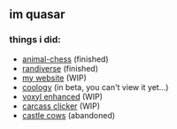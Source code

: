 ## im quasar
### things i did:
- [animal-chess](https://github.com/quasar098/animal-chess) (finished)
- [randiverse](https://github.com/quasar098/randiverse) (finished)
- [my website](https://quasar098.github.io) (WIP)
- [coology](https://github.com/quasar098/coology) (in beta, you can't view it yet...)
- [voxyl enhanced](https://github.com/quasar098/voxyl-enhanced) (WIP)
- [carcass clicker](https://carcass-clicker.onrender.com) (WIP)
- [castle cows](https://github.com/quasar098/castle-cows) (abandoned)
